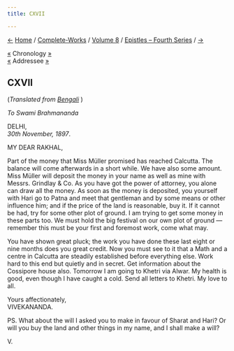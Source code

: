 ```yaml
---
title: CXVII

---
```

<div>

[←](116_baburam.htm) [Home](../../../index.htm) /
[Complete-Works](../../complete_works.htm) / [Volume
8](../volume_8_contents.htm) / [Epistles – Fourth
Series](epistles_fourth_series_contents.htm) / [→](118_rakhal.htm)

  

[«](116_baburam.htm) Chronology [»](118_rakhal.htm)  
[«](115_rakhal.htm) Addressee [»](118_rakhal.htm)

## CXVII

(*Translated from [Bengali](b8390e8117.pdf)* )

*To Swami Brahmananda*

DELHI,  
*30th November, 1897*.

MY DEAR RAKHAL,

Part of the money that Miss Müller promised has reached Calcutta. The
balance will come afterwards in a short while. We have also some amount.
Miss Müller will deposit the money in your name as well as mine with
Messrs. Grindlay & Co. As you have got the power of attorney, you alone
can draw all the money. As soon as the money is deposited, you yourself
with Hari go to Patna and meet that gentleman and by some means or other
influence him; and if the price of the land is reasonable, buy it. If it
cannot be had, try for some other plot of ground. I am trying to get
some money in these parts too. We must hold the big festival on our own
plot of ground — remember this must be your first and foremost work,
come what may.

You have shown great pluck; the work you have done these last eight or
nine months does you great credit. Now you must see to it that a Math
and a centre in Calcutta are steadily established before everything
else. Work hard to this end but quietly and in secret. Get information
about the Cossipore house also. Tomorrow I am going to Khetri via Alwar.
My health is good, even though I have caught a cold. Send all letters to
Khetri. My love to all.

Yours affectionately,  
VIVEKANANDA.

PS. What about the will I asked you to make in favour of Sharat and
Hari? Or will you buy the land and other things in my name, and I shall
make a will?

V.

</div>
